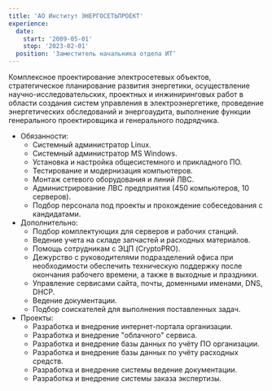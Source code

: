 ```yaml
---
title: 'АО Институт ЭНЕРГОСЕТЬПРОЕКТ'
experience:
  date:
    start: '2009-05-01'
    stop: '2023-02-01'
  position: 'Заместитель начальника отдела ИТ'
---
```


Комплексное проектирование электросетевых объектов, стратегическое планирование развития энергетики, осуществление научно-исследовательских, проектных и инжиниринговых работ в области создания систем управления в электроэнергетике, проведение энергетических обследований и энергоаудита, выполнение функции генерального проектировщика и генерального подрядчика.

- Обязанности:
  - Системный администратор Linux.
  - Системный администратор MS Windows.
  - Установка и настройка общесистемного и прикладного ПО.
  - Тестирование и модернизация компьютеров.
  - Монтаж сетевого оборудования и линий ЛВС.
  - Администрирование ЛВС предприятия (450 компьютеров, 10 серверов).
  - Подбор персонала под проекты и прохождение собеседования с кандидатами.
- Дополнительно:
  - Подбор комплектующих для серверов и рабочих станций.
  - Ведение учета на складе запчастей и расходных материалов.
  - Помощь сотрудникам с ЭЦП (CryptoPRO).
  - Дежурство с руководителями подразделений офиса при необходимости обеспечить техническую поддержку после окончания рабочего времени, а также в выходные и праздники.
  - Управление сервисами сайта, почты, доменными именами, DNS, DHCP.
  - Ведение документации.
  - Подбор соискателей для выполнения поставленных задач.
- Проекты:
  - Разработка и внедрение интернет-портала организации.
  - Разработка и внедрение "облачного" сервиса.
  - Разработка и внедрение базы данных по учёту ПО организации.
  - Разработка и внедрение базы данных по учёту расходных средств.
  - Разработка и внедрение системы ведение документации.
  - Разработка и внедрение системы заказа экспертизы.

<!--more-->
